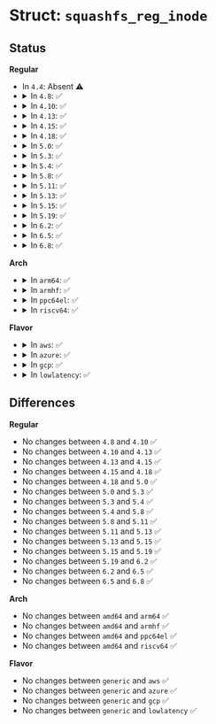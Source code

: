 # Struct: <code>squashfs_reg_inode</code>

## Status
<b>Regular</b>
<ul>
<li>
In <code>4.4</code>: Absent ⚠️
</li>
<li>
<details>
<summary>In <code>4.8</code>: ✅</summary>

```c
struct squashfs_reg_inode {
    __le16 inode_type;
    __le16 mode;
    __le16 uid;
    __le16 guid;
    __le32 mtime;
    __le32 inode_number;
    __le32 start_block;
    __le32 fragment;
    __le32 offset;
    __le32 file_size;
    __le16 block_list[0];
};
```
</details>
</li>
<li>
<details>
<summary>In <code>4.10</code>: ✅</summary>

```c
struct squashfs_reg_inode {
    __le16 inode_type;
    __le16 mode;
    __le16 uid;
    __le16 guid;
    __le32 mtime;
    __le32 inode_number;
    __le32 start_block;
    __le32 fragment;
    __le32 offset;
    __le32 file_size;
    __le16 block_list[0];
};
```
</details>
</li>
<li>
<details>
<summary>In <code>4.13</code>: ✅</summary>

```c
struct squashfs_reg_inode {
    __le16 inode_type;
    __le16 mode;
    __le16 uid;
    __le16 guid;
    __le32 mtime;
    __le32 inode_number;
    __le32 start_block;
    __le32 fragment;
    __le32 offset;
    __le32 file_size;
    __le16 block_list[0];
};
```
</details>
</li>
<li>
<details>
<summary>In <code>4.15</code>: ✅</summary>

```c
struct squashfs_reg_inode {
    __le16 inode_type;
    __le16 mode;
    __le16 uid;
    __le16 guid;
    __le32 mtime;
    __le32 inode_number;
    __le32 start_block;
    __le32 fragment;
    __le32 offset;
    __le32 file_size;
    __le16 block_list[0];
};
```
</details>
</li>
<li>
<details>
<summary>In <code>4.18</code>: ✅</summary>

```c
struct squashfs_reg_inode {
    __le16 inode_type;
    __le16 mode;
    __le16 uid;
    __le16 guid;
    __le32 mtime;
    __le32 inode_number;
    __le32 start_block;
    __le32 fragment;
    __le32 offset;
    __le32 file_size;
    __le16 block_list[0];
};
```
</details>
</li>
<li>
<details>
<summary>In <code>5.0</code>: ✅</summary>

```c
struct squashfs_reg_inode {
    __le16 inode_type;
    __le16 mode;
    __le16 uid;
    __le16 guid;
    __le32 mtime;
    __le32 inode_number;
    __le32 start_block;
    __le32 fragment;
    __le32 offset;
    __le32 file_size;
    __le16 block_list[0];
};
```
</details>
</li>
<li>
<details>
<summary>In <code>5.3</code>: ✅</summary>

```c
struct squashfs_reg_inode {
    __le16 inode_type;
    __le16 mode;
    __le16 uid;
    __le16 guid;
    __le32 mtime;
    __le32 inode_number;
    __le32 start_block;
    __le32 fragment;
    __le32 offset;
    __le32 file_size;
    __le16 block_list[0];
};
```
</details>
</li>
<li>
<details>
<summary>In <code>5.4</code>: ✅</summary>

```c
struct squashfs_reg_inode {
    __le16 inode_type;
    __le16 mode;
    __le16 uid;
    __le16 guid;
    __le32 mtime;
    __le32 inode_number;
    __le32 start_block;
    __le32 fragment;
    __le32 offset;
    __le32 file_size;
    __le16 block_list[0];
};
```
</details>
</li>
<li>
<details>
<summary>In <code>5.8</code>: ✅</summary>

```c
struct squashfs_reg_inode {
    __le16 inode_type;
    __le16 mode;
    __le16 uid;
    __le16 guid;
    __le32 mtime;
    __le32 inode_number;
    __le32 start_block;
    __le32 fragment;
    __le32 offset;
    __le32 file_size;
    __le16 block_list[0];
};
```
</details>
</li>
<li>
<details>
<summary>In <code>5.11</code>: ✅</summary>

```c
struct squashfs_reg_inode {
    __le16 inode_type;
    __le16 mode;
    __le16 uid;
    __le16 guid;
    __le32 mtime;
    __le32 inode_number;
    __le32 start_block;
    __le32 fragment;
    __le32 offset;
    __le32 file_size;
    __le16 block_list[0];
};
```
</details>
</li>
<li>
<details>
<summary>In <code>5.13</code>: ✅</summary>

```c
struct squashfs_reg_inode {
    __le16 inode_type;
    __le16 mode;
    __le16 uid;
    __le16 guid;
    __le32 mtime;
    __le32 inode_number;
    __le32 start_block;
    __le32 fragment;
    __le32 offset;
    __le32 file_size;
    __le16 block_list[0];
};
```
</details>
</li>
<li>
<details>
<summary>In <code>5.15</code>: ✅</summary>

```c
struct squashfs_reg_inode {
    __le16 inode_type;
    __le16 mode;
    __le16 uid;
    __le16 guid;
    __le32 mtime;
    __le32 inode_number;
    __le32 start_block;
    __le32 fragment;
    __le32 offset;
    __le32 file_size;
    __le16 block_list[0];
};
```
</details>
</li>
<li>
<details>
<summary>In <code>5.19</code>: ✅</summary>

```c
struct squashfs_reg_inode {
    __le16 inode_type;
    __le16 mode;
    __le16 uid;
    __le16 guid;
    __le32 mtime;
    __le32 inode_number;
    __le32 start_block;
    __le32 fragment;
    __le32 offset;
    __le32 file_size;
    __le16 block_list[0];
};
```
</details>
</li>
<li>
<details>
<summary>In <code>6.2</code>: ✅</summary>

```c
struct squashfs_reg_inode {
    __le16 inode_type;
    __le16 mode;
    __le16 uid;
    __le16 guid;
    __le32 mtime;
    __le32 inode_number;
    __le32 start_block;
    __le32 fragment;
    __le32 offset;
    __le32 file_size;
    __le16 block_list[0];
};
```
</details>
</li>
<li>
<details>
<summary>In <code>6.5</code>: ✅</summary>

```c
struct squashfs_reg_inode {
    __le16 inode_type;
    __le16 mode;
    __le16 uid;
    __le16 guid;
    __le32 mtime;
    __le32 inode_number;
    __le32 start_block;
    __le32 fragment;
    __le32 offset;
    __le32 file_size;
    __le16 block_list[0];
};
```
</details>
</li>
<li>
<details>
<summary>In <code>6.8</code>: ✅</summary>

```c
struct squashfs_reg_inode {
    __le16 inode_type;
    __le16 mode;
    __le16 uid;
    __le16 guid;
    __le32 mtime;
    __le32 inode_number;
    __le32 start_block;
    __le32 fragment;
    __le32 offset;
    __le32 file_size;
    __le16 block_list[0];
};
```
</details>
</li>
</ul>
<b>Arch</b>
<ul>
<li>
<details>
<summary>In <code>arm64</code>: ✅</summary>

```c
struct squashfs_reg_inode {
    __le16 inode_type;
    __le16 mode;
    __le16 uid;
    __le16 guid;
    __le32 mtime;
    __le32 inode_number;
    __le32 start_block;
    __le32 fragment;
    __le32 offset;
    __le32 file_size;
    __le16 block_list[0];
};
```
</details>
</li>
<li>
<details>
<summary>In <code>armhf</code>: ✅</summary>

```c
struct squashfs_reg_inode {
    __le16 inode_type;
    __le16 mode;
    __le16 uid;
    __le16 guid;
    __le32 mtime;
    __le32 inode_number;
    __le32 start_block;
    __le32 fragment;
    __le32 offset;
    __le32 file_size;
    __le16 block_list[0];
};
```
</details>
</li>
<li>
<details>
<summary>In <code>ppc64el</code>: ✅</summary>

```c
struct squashfs_reg_inode {
    __le16 inode_type;
    __le16 mode;
    __le16 uid;
    __le16 guid;
    __le32 mtime;
    __le32 inode_number;
    __le32 start_block;
    __le32 fragment;
    __le32 offset;
    __le32 file_size;
    __le16 block_list[0];
};
```
</details>
</li>
<li>
<details>
<summary>In <code>riscv64</code>: ✅</summary>

```c
struct squashfs_reg_inode {
    __le16 inode_type;
    __le16 mode;
    __le16 uid;
    __le16 guid;
    __le32 mtime;
    __le32 inode_number;
    __le32 start_block;
    __le32 fragment;
    __le32 offset;
    __le32 file_size;
    __le16 block_list[0];
};
```
</details>
</li>
</ul>
<b>Flavor</b>
<ul>
<li>
<details>
<summary>In <code>aws</code>: ✅</summary>

```c
struct squashfs_reg_inode {
    __le16 inode_type;
    __le16 mode;
    __le16 uid;
    __le16 guid;
    __le32 mtime;
    __le32 inode_number;
    __le32 start_block;
    __le32 fragment;
    __le32 offset;
    __le32 file_size;
    __le16 block_list[0];
};
```
</details>
</li>
<li>
<details>
<summary>In <code>azure</code>: ✅</summary>

```c
struct squashfs_reg_inode {
    __le16 inode_type;
    __le16 mode;
    __le16 uid;
    __le16 guid;
    __le32 mtime;
    __le32 inode_number;
    __le32 start_block;
    __le32 fragment;
    __le32 offset;
    __le32 file_size;
    __le16 block_list[0];
};
```
</details>
</li>
<li>
<details>
<summary>In <code>gcp</code>: ✅</summary>

```c
struct squashfs_reg_inode {
    __le16 inode_type;
    __le16 mode;
    __le16 uid;
    __le16 guid;
    __le32 mtime;
    __le32 inode_number;
    __le32 start_block;
    __le32 fragment;
    __le32 offset;
    __le32 file_size;
    __le16 block_list[0];
};
```
</details>
</li>
<li>
<details>
<summary>In <code>lowlatency</code>: ✅</summary>

```c
struct squashfs_reg_inode {
    __le16 inode_type;
    __le16 mode;
    __le16 uid;
    __le16 guid;
    __le32 mtime;
    __le32 inode_number;
    __le32 start_block;
    __le32 fragment;
    __le32 offset;
    __le32 file_size;
    __le16 block_list[0];
};
```
</details>
</li>
</ul>

## Differences
<b>Regular</b>
<ul>
<li>
No changes between <code>4.8</code> and <code>4.10</code> ✅
</li>
<li>
No changes between <code>4.10</code> and <code>4.13</code> ✅
</li>
<li>
No changes between <code>4.13</code> and <code>4.15</code> ✅
</li>
<li>
No changes between <code>4.15</code> and <code>4.18</code> ✅
</li>
<li>
No changes between <code>4.18</code> and <code>5.0</code> ✅
</li>
<li>
No changes between <code>5.0</code> and <code>5.3</code> ✅
</li>
<li>
No changes between <code>5.3</code> and <code>5.4</code> ✅
</li>
<li>
No changes between <code>5.4</code> and <code>5.8</code> ✅
</li>
<li>
No changes between <code>5.8</code> and <code>5.11</code> ✅
</li>
<li>
No changes between <code>5.11</code> and <code>5.13</code> ✅
</li>
<li>
No changes between <code>5.13</code> and <code>5.15</code> ✅
</li>
<li>
No changes between <code>5.15</code> and <code>5.19</code> ✅
</li>
<li>
No changes between <code>5.19</code> and <code>6.2</code> ✅
</li>
<li>
No changes between <code>6.2</code> and <code>6.5</code> ✅
</li>
<li>
No changes between <code>6.5</code> and <code>6.8</code> ✅
</li>
</ul>
<b>Arch</b>
<ul>
<li>
No changes between <code>amd64</code> and <code>arm64</code> ✅
</li>
<li>
No changes between <code>amd64</code> and <code>armhf</code> ✅
</li>
<li>
No changes between <code>amd64</code> and <code>ppc64el</code> ✅
</li>
<li>
No changes between <code>amd64</code> and <code>riscv64</code> ✅
</li>
</ul>
<b>Flavor</b>
<ul>
<li>
No changes between <code>generic</code> and <code>aws</code> ✅
</li>
<li>
No changes between <code>generic</code> and <code>azure</code> ✅
</li>
<li>
No changes between <code>generic</code> and <code>gcp</code> ✅
</li>
<li>
No changes between <code>generic</code> and <code>lowlatency</code> ✅
</li>
</ul>
